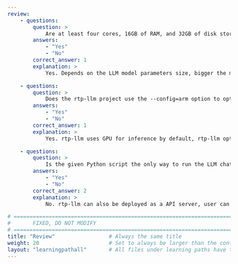 ```yaml
---
review:
    - questions:
        question: >
            Are at least four cores, 16GB of RAM, and 32GB of disk storage required to run the LLM chatbot using rtp-llm on an Arm-based server?
        answers:
            - "Yes"
            - "No"
        correct_answer: 1
        explanation: >
            Yes. Depends on the LLM model parameters size, bigger the model parameters, more CPU, RAM and disk space is required.

    - questions:
        question: >
            Does the rtp-llm project use the --config=arm option to optimize LLM inference for Arm CPUs?
        answers:
            - "Yes"
            - "No"
        correct_answer: 1
        explanation: >
            Yes. rtp-llm uses GPU for inference by default, rtp-llm optimizes LLM inference on Arm architecture by providing a configuration option --config=arm during the build process.

    - questions:
        question: >
            Is the given Python script the only way to run the LLM chatbot on an Arm AArch64 CPU and output a response from the model?
        answers:
            - "Yes"
            - "No"
        correct_answer: 2
        explanation: >
            No. rtp-llm can also be deployed as a API server, user can use curl or other client to get LLM chatbot response.

# ================================================================================
#       FIXED, DO NOT MODIFY
# ================================================================================
title: "Review"                 # Always the same title
weight: 20                      # Set to always be larger than the content in this path
layout: "learningpathall"       # All files under learning paths have this same wrapper
---
```

